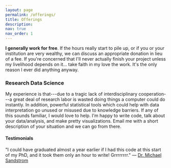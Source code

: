 ```yaml
---
layout: page
permalink: /offerings/
title: Offerings
description: 
nav: true
nav_order: 1
---
```


__I generally work for free__.
If the hours really start to pile up, or if you or your institution are very wealthy, we can discuss an appropriate donation in lieu of a fee.
If you're concerned that I'll never actually finish your project unless my livelihood depends on it... take faith in my love the work.
It's the only reason I ever did anything anyway.

### Research Data Science

My experience is that---due to a tragic lack of interdisciplinary cooperation---a great deal of research labor is wasted doing things a computer could do instantly.  In addition, powerful statistical tools which could help with data interpretation go unused or misused due to knowledge barriers.  If any of this sounds familiar, I would love to help.  I'm happy to write code, talk about your data/analysis, and make pretty visualizations.  Email me with a short description of your situation and we can go from there.

#### Testimonials

"I could have graduated almost a year earlier if I had this code at this start of my PhD, and it took them only an hour to write! Grrrrrrrr." — <a href="https://emes.unc.edu/people-indiv/michael-sandstrom/">Dr. Michael Sandstrom</a>
